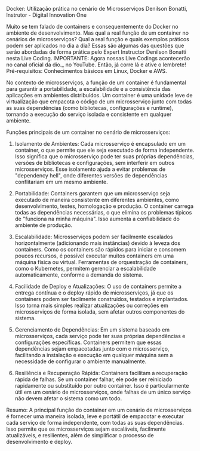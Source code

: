 Docker: Utilização prática no cenário de Microsserviços
Denilson Bonatti, Instrutor - Digital Innovation One

Muito se tem falado de containers e consequentemente do Docker no ambiente de desenvolvimento. Mas qual a real função de um container no cenários de microsserviços? Qual a real função e quais exemplos práticos podem ser aplicados no dia a dia? Essas são algumas das questões que serão abordadas de forma prática pelo Expert Instructor Denilson Bonatti nesta Live Coding. IMPORTANTE: Agora nossas Live Codings acontecerão no canal oficial da dio._ no YouTube. Então, já corre lá e ative o lembrete! Pré-requisitos: Conhecimentos básicos em Linux, Docker e AWS.

No contexto de microsserviços, a função de um container é fundamental para garantir a portabilidade, a escalabilidade e a consistência das aplicações em ambientes distribuídos. Um container é uma unidade leve de virtualização que empacota o código de um microsserviço junto com todas as suas dependências (como bibliotecas, configurações e runtime), tornando a execução do serviço isolada e consistente em qualquer ambiente.

Funções principais de um container no cenário de microsserviços:
  1. Isolamento de Ambientes:
       Cada microsserviço é encapsulado em um container, o que permite que ele seja executado de forma independente. Isso significa que o microsserviço pode ter suas próprias dependências, versões de bibliotecas e configurações, sem interferir em outros microsserviços.         Esse isolamento ajuda a evitar problemas de "dependency hell", onde diferentes versões de dependências conflitariam em um mesmo ambiente.

  2. Portabilidade:
       Containers garantem que um microsserviço seja executado de maneira consistente em diferentes ambientes, como desenvolvimento, testes, homologação e produção. O container carrega todas as dependências necessárias, o que elimina os problemas típicos de "funciona na        minha máquina". Isso aumenta a confiabilidade do ambiente de produção.

  3. Escalabilidade:
       Microsserviços podem ser facilmente escalados horizontalmente (adicionando mais instâncias) devido à leveza dos containers. Como os containers são rápidos para iniciar e consomem poucos recursos, é possível executar muitos containers em uma máquina física ou             virtual. Ferramentas de orquestração de containers, como o Kubernetes, permitem gerenciar a escalabilidade automaticamente, conforme a demanda do sistema.

  4. Facilidade de Deploy e Atualizações:
       O uso de containers permite a entrega contínua e o deploy rápido de microsserviços, já que os containers podem ser facilmente construídos, testados e implantados. Isso torna mais simples realizar atualizações ou correções em microsserviços de forma isolada, sem          afetar outros componentes do sistema.

  5. Gerenciamento de Dependências:
       Em um sistema baseado em microsserviços, cada serviço pode ter suas próprias dependências e configurações específicas. Containers permitem que essas dependências sejam empacotadas junto com o microsserviço, facilitando a instalação e execução em qualquer máquina         sem a necessidade de configurar o ambiente manualmente.

  6. Resiliência e Recuperação Rápida:
       Containers facilitam a recuperação rápida de falhas. Se um container falhar, ele pode ser reiniciado rapidamente ou substituído por outro container. Isso é particularmente útil em um cenário de microsserviços, onde falhas de um único serviço não devem afetar o           sistema como um todo.

Resumo:
  A principal função do container em um cenário de microsserviços é fornecer uma maneira isolada, leve e portátil de empacotar e executar cada serviço de forma independente, com todas as suas dependências. Isso permite que os microsserviços sejam escaláveis, facilmente    atualizáveis, e resilientes, além de simplificar o processo de desenvolvimento e deploy.


